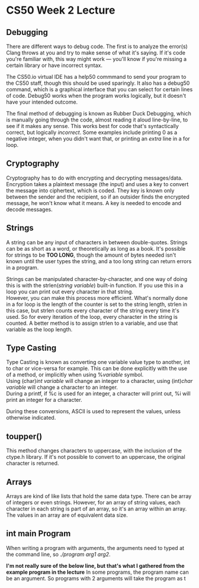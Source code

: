 # CS50 Week 2 Lecture

## Debugging
There are different ways to debug code. The first is to analyze the error(s) Clang throws at you and try to make sense of what it's saying. If it's code you're familiar with, this way might work — you'll know if you're missing a certain library or have incorrect syntax.

The CS50.io virtual IDE has a help50 commmand to send your program to the CS50 staff, though this should be used sparingly. It also has a debug50 command, which is a graphical interface that you can select for certain lines of code. Debug50 works when the program works logically, but it doesn't have your intended outcome.

The final method of debugging is known as Rubber Duck Debugging, which is manually going through the code, almost reading it aloud line-by-line, to see if it makes any sense. This works best for code that's syntactically correct, but logically *incorrect*. Some examples include printing 0 as a negative integer, when you didn't want that, or printing an *extra* line in a for loop.


## Cryptography
Cryptography has to do with encrypting and decrypting messages/data. Encryption takes a plaintext message (the input) and uses a key to convert the message into ciphertext, which is coded. They key is known only between the sender and the recipient, so if an outsider finds the encrypted message, he won't know what it means. A key is needed to encode and decode messages.

## Strings
A string can be any input of characters in between double-quotes. Strings can be as short as a word, or theoretically as long as a book. It's possible for strings to be **TOO LONG**, though the amount of bytes needed isn't known until the user types the string, and a too long string can return errors in a program.

Strings can be manipulated character-by-character, and one way of doing this is with the strlen(*string variable*) built-in function. If you use this in a loop you can print out every character in that string.  
However, you can make this process more efficient. What's normally done in a for loop is the length of the counter is set to the string length, strlen in this case, but strlen counts every character of the string every time it's used. So for every iteration of the loop, every character in the string is counted. A better method is to assign strlen to a variable, and use that variable as the loop length.

## Type Casting
Type Casting is known as converting one variable value type to another, int to char or vice-versa for example. This can be done explicitly with the use of a method, or implicitly when using %*variable* symbol.  
Using (char)*int variable* will change an integer to a character, using (int)*char variable* will change a character to an integer.  
During a printf, if %c is used for an integer, a character will print out, %i will print an integer for a character.

During these conversions, ASCII is used to represent the values, unless otherwise indicated.

## toupper()
This method changes characters to uppercase, with the inclusion of the ctype.h library. If it's not possible to convert to an uppercase, the original character is returned.

## Arrays
Arrays are kind of like lists that hold the same data type. There can be array of integers or even strings. However, for an array of string values, each character in each string is part of an array, so it's an array within an array. The values in an array are of equivalent data size.

## int main Program
When writing a program with arguments, the arguments need to typed at the command line, so *./program arg1 arg2*.

**I'm not really sure of the below line, but that's what I gathered from the example program in the lecture**
In some programs, the program name can be an argument. So programs with 2 arguments will take the program as t